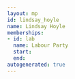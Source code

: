 ```yaml
---
layout: mp
id: lindsay_hoyle
name: Lindsay Hoyle
memberships:
- id: lab
  name: Labour Party
  start: 
  end: 
autogenerated: true
---
```

